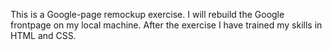 This is a Google-page remockup exercise. I will rebuild the Google frontpage on my local machine. After the exercise I have trained my skills in HTML and CSS.